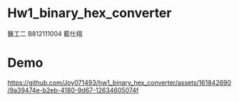 # Hw1_binary_hex_converter
醫工二 B812111004 藍仕翔
# Demo
https://github.com/Joy071493/hw1_binary_hex_converter/assets/161842690/9a39474e-b2eb-4180-9d67-12634605074f

